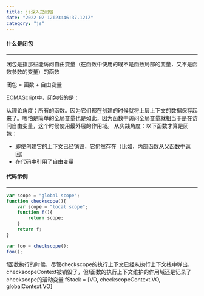 ```yaml
---
title: js深入之闭包
date: "2022-02-12T23:46:37.121Z"
category: "js"
---
```


#### 什么是闭包
---
  闭包是指那些能访问自由变量（在函数中使用的既不是函数局部的变量，又不是函数参数的变量）的函数

  闭包 = 函数 + 自由变量

  ECMAScript中，闭包指的是：

从理论角度：所有的函数。因为它们都在创建的时候就将上层上下文的数据保存起来了。哪怕是简单的全局变量也是如此，因为函数中访问全局变量就相当于是在访问自由变量，这个时候使用最外层的作用域。
从实践角度：以下函数才算是闭包：
- 即使创建它的上下文已经销毁，它仍然存在（比如，内部函数从父函数中返回）
- 在代码中引用了自由变量

#### 代码示例
---

```js
var scope = "global scope";
function checkscope(){
    var scope = "local scope";
    function f(){
        return scope;
    }
    return f;
}

var foo = checkscope();
foo();
```

f函数执行的时候，尽管checkscope的执行上下文已经从执行上下文栈中弹出，checkscopeContext被销毁了，但f函数的执行上下文维护的作用域还是记录了checkscope的活动变量
fStack = [VO, checkscopeContext.VO, globalContext.VO]
